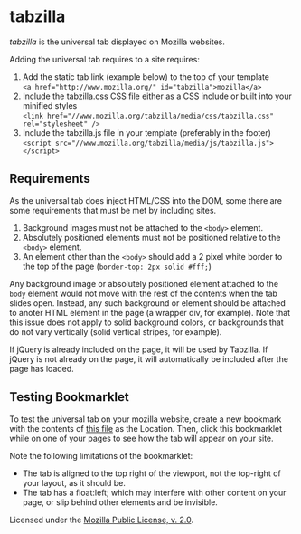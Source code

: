 tabzilla
========

*tabzilla* is the universal tab displayed on Mozilla websites.

Adding the universal tab requires to a site requires:

1. Add the static tab link (example below) to the top of your template  
    ```<a href="http://www.mozilla.org/" id="tabzilla">mozilla</a>```
2. Include the tabzilla.css CSS file either as a CSS include or built into your minified styles  
    ```<link href="//www.mozilla.org/tabzilla/media/css/tabzilla.css" rel="stylesheet" />```
3. Include the tabzilla.js file in your template (preferably in the footer)  
    ```<script src="//www.mozilla.org/tabzilla/media/js/tabzilla.js"></script>```

Requirements
------------

As the universal tab does inject HTML/CSS into the DOM, some there are some requirements that must be met by including sites.

1. Background images must not be attached to the ```<body>``` element.
2. Absolutely positioned elements must not be positioned relative to the ```<body>``` element.
3. An element other than the ```<body>``` should add a 2 pixel white border to the top of the page (```border-top: 2px solid #fff;```)

Any background image or absolutely positioned element attached to the ```body``` element would not move with the rest of the contents when the tab slides open. Instead, any such background or element should be attached to anoter HTML element in the page (a wrapper div, for example). Note that this issue does not apply to solid background colors, or backgrounds that do not vary vertically (solid vertical stripes, for example).

If jQuery is already included on the page, it will be used by Tabzilla. If jQuery is not already on the page, it will automatically be included after the page has loaded.

Testing Bookmarklet
-------------------
To test the universal tab on your mozilla website, create a new bookmark with the contents of <a href="https://github.com/mozilla/tabzilla/blob/master/media/bookmarklet/tabzilla.url">this file</a> as the Location. Then, click this bookmarklet while on one of your pages to see how the tab will appear on your site.

Note the following limitations of the bookmarklet:

* The tab is aligned to the top right of the viewport, not the top-right of your layout, as it should be.
* The tab has a float:left; which may interfere with other content on your page, or slip behind other elements and be invisible.

Licensed under the <a href="http://mozilla.org/MPL/2.0/">Mozilla Public License, v. 2.0</a>.
